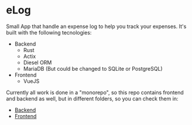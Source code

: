 # eLog
Small App that handle an expense log to help you track your expenses. It's built with the following tecnologies:  

- Backend
    - Rust
    - Actix
    - Diesel ORM
    - MariaDB (But could be changed to SQLite or PostgreSQL)
- Frontend
    - VueJS

Currently all work is done in a "monorepo", so this repo contains frontend and backend as well, but in different folders, so you can check them in:

- [Backend](elog_backend/)
- [Frontend](elog_frontend/)
